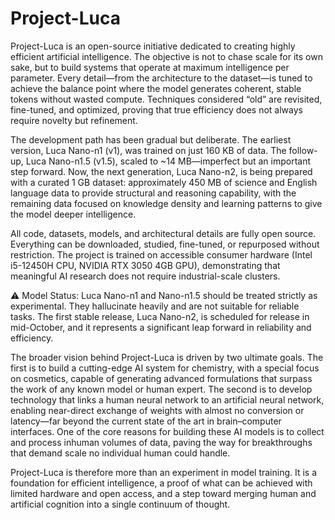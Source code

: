 # Project-Luca

Project-Luca is an open-source initiative dedicated to creating highly efficient artificial intelligence. The objective is not to chase scale for its own sake, but to build systems that operate at maximum intelligence per parameter. Every detail—from the architecture to the dataset—is tuned to achieve the balance point where the model generates coherent, stable tokens without wasted compute. Techniques considered “old” are revisited, fine-tuned, and optimized, proving that true efficiency does not always require novelty but refinement.

The development path has been gradual but deliberate. The earliest version, Luca Nano-n1 (v1), was trained on just 160 KB of data. The follow-up, Luca Nano-n1.5 (v1.5), scaled to ~14 MB—imperfect but an important step forward. Now, the next generation, Luca Nano-n2, is being prepared with a curated 1 GB dataset: approximately 450 MB of science and English language data to provide structural and reasoning capability, with the remaining data focused on knowledge density and learning patterns to give the model deeper intelligence.

All code, datasets, models, and architectural details are fully open source. Everything can be downloaded, studied, fine-tuned, or repurposed without restriction. The project is trained on accessible consumer hardware (Intel i5-12450H CPU, NVIDIA RTX 3050 4GB GPU), demonstrating that meaningful AI research does not require industrial-scale clusters.

⚠️ Model Status: Luca Nano-n1 and Nano-n1.5 should be treated strictly as experimental. They hallucinate heavily and are not suitable for reliable tasks. The first stable release, Luca Nano-n2, is scheduled for release in mid-October, and it represents a significant leap forward in reliability and efficiency.

The broader vision behind Project-Luca is driven by two ultimate goals. The first is to build a cutting-edge AI system for chemistry, with a special focus on cosmetics, capable of generating advanced formulations that surpass the work of any known model or human expert. The second is to develop technology that links a human neural network to an artificial neural network, enabling near-direct exchange of weights with almost no conversion or latency—far beyond the current state of the art in brain–computer interfaces. One of the core reasons for building these AI models is to collect and process inhuman volumes of data, paving the way for breakthroughs that demand scale no individual human could handle.

Project-Luca is therefore more than an experiment in model training. It is a foundation for efficient intelligence, a proof of what can be achieved with limited hardware and open access, and a step toward merging human and artificial cognition into a single continuum of thought.

